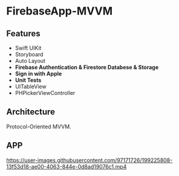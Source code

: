 # FirebaseApp-MVVM

## Features

- Swift UIKit
- Storyboard
- Auto Layout
- **Firebase Authentication & Firestore Databese & Storage**
- **Sign in with Apple**
- **Unit Tests**
- UITableView
- PHPickerViewController

## Architecture 

Protocol-Oriented MVVM.

## APP

https://user-images.githubusercontent.com/97171726/199225808-13f53d18-ae00-4063-844e-0d8ad19076c1.mp4

